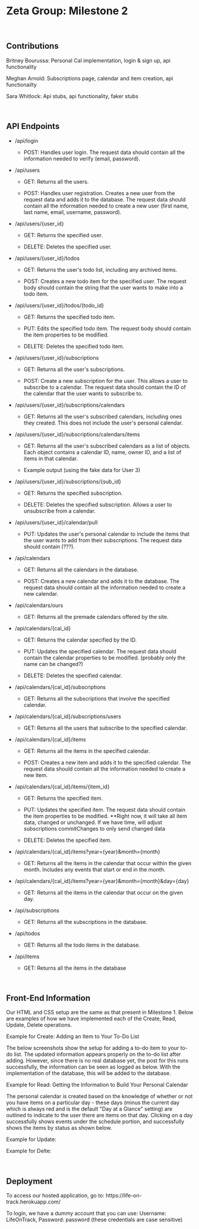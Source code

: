 
<h1>Zeta Group: Milestone 2</h1>
<br>
<h2>Contributions</h2>
<p>Britney Bourussa: Personal Cal implementation, login & sign up, api functionality </p>
<p>Meghan Arnold: Subscriptions page, calendar and item creation, api functionailty</p>
<p>Sara Whitlock: Api stubs, api functionality, faker stubs</p>

<br>

<h2>API Endpoints</h2>

<ul style="margin-top:0;margin-bottom:0;">
    <li>
        <p>/api/login</p>
        <ul>
            <li>
                <p>POST: Handles user login. The request data should contain all the information needed to verify (email, password).</p>
            </li>
        </ul>
    </li>
    <li>
        <p>/api/users</p>
        <ul>
            <li>
                <p>GET: Returns all the users.</p>
            </li>
            <li>
                <p>POST: Handles user registration. Creates a new user from the request data and adds it to the database. The request data should contain all the information needed to create a new user (first name, last name, email, username, password).</p>
            </li>
        </ul>
    </li>
    <li>
        <p>/api/users/{user_id}</p>
        <ul>
            <li>
                <p>GET: Returns the specified user.</p>
            </li>
            <li>
                <p>DELETE: Deletes the specified user.</p>
            </li>
        </ul>
    </li>
    <li>
        <p>/api/users/{user_id}/todos</p>
        <ul>
            <li>
                <p>GET: Returns the user&apos;s todo list, including any archived items.</p>
            </li>
            <li>
                <p>POST: Creates a new todo item for the specified user. The request body should contain the string that the user wants to make into a todo item.</p>
            </li>
        </ul>
    </li>
    <li>
        <p>/api/users/{user_id}/todos/{todo_id}</p>
        <ul>
            <li>
                <p>GET: Returns the specified todo item.</p>
            </li>
            <li>
                <p>PUT: Edits the specified todo item. The request body should contain the item properties to be modified.</p>
            </li>
            <li>
                <p>DELETE: Deletes the specified todo item.</p>
            </li>
        </ul>
    </li>
    <li>
        <p>/api/users/{user_id}/subscriptions</p>
        <ul>
            <li>
                <p>GET: Returns all the user&apos;s subscriptions.</p>
            </li>
            <li>
                <p>POST: Create a new subscription for the user. This allows a user to subscribe to a calendar. The request data should contain the ID of the calendar that the user wants to subscribe to.</p>
            </li>
        </ul>
    </li>
    <li>
        <p>/api/users/{user_id}/subscriptions/calendars</p>
        <ul>
            <li>
                <p>GET: Returns all the user&apos;s subscribed calendars, including ones they created. This does not include the user&apos;s personal calendar.</p>
            </li>
        </ul>
    </li>
    <li>
        <p>/api/users/{user_id}/subscriptions/calendars/items</p>
        <ul>
            <li>
                <p>GET: Returns all the user&apos;s subscribed calendars as a list of objects. Each object contains a calendar ID, name, owner ID, and a list of items in that calendar.</p>
            </li>
            <li>
                <p>Example output&nbsp;(using the fake data for User 3)</p>
            </li>
        </ul>
    </li>
    <li>
        <p>/api/users/{user_id}/subscriptions/{sub_id}</p>
        <ul>
            <li>
                <p>GET: Returns the specified subscription.</p>
            </li>
            <li>
                <p>DELETE: Deletes the specified subscription. Allows a user to unsubscribe from a calendar.</p>
            </li>
        </ul>
    </li>
    <li>
        <p>/api/users/{user_id}/calendar/pull</p>
        <ul>
            <li>
                <p>PUT: Updates the user&apos;s personal calendar to include the items that the user wants to add from their subscriptions. The request data should contain (???).</p>
            </li>
        </ul>
    </li>
    <li>
        <p>/api/calendars</p>
        <ul>
            <li>
                <p>GET: Returns all the calendars in the database.</p>
            </li>
            <li>
                <p>POST: Creates a new calendar and adds it to the database. The request data should contain all the information needed to create a new calendar.</p>
            </li>
        </ul>
    </li>
    <li >
        <p>/api/calendars/ours</p>
        <ul>
            <li>
                <p>GET: Returns all the premade calendars offered by the site.</p>
            </li>
        </ul>
    </li>
    <li>
        <p>/api/calendars/{cal_id}</p>
        <ul>
            <li>
                <p>GET: Returns the calendar specified by the ID.</p>
            </li>
            <li>
                <p>PUT: Updates the specified calendar. The request data should contain the calendar properties to be modified. (probably only the name can be changed?)</p>
            </li>
            <li>
                <p>DELETE: Deletes the specified calendar.</p>
            </li>
        </ul>
    </li>
    <li>
        <p>/api/calendars/{cal_id}/subscriptions</p>
        <ul>
            <li>
                <p>GET: Returns all the subscriptions that involve the specified calendar.</p>
            </li>
        </ul>
    </li>
    <li>
        <p>/api/calendars/{cal_id}/subscriptions/users</p>
        <ul>
            <li>
                <p>GET: Returns all the users that subscribe to the specified calendar.</p>
            </li>
        </ul>
    </li>
    <li>
        <p>/api/calendars/{cal_id}/items</p>
        <ul>
            <li>
                <p>GET: Returns all the items in the specified calendar.</p>
            </li>
            <li>
                <p>POST: Creates a new item and adds it to the specified calendar. The request data should contain all the information needed to create a new item.</p>
            </li>
        </ul>
    </li>
    <li>
        <p>/api/calendars/{cal_id}/items/{item_id}</p>
        <ul>
            <li>
                <p>GET: Returns the specified item.</p>
            </li>
            <li>
                <p>PUT: Updates the specified item. The request data should contain the item properties to be modified.&nbsp;**Right now, it will take all item data, changed or unchanged. If we have time, will adjust subscriptions commitChanges to only send changed data</p>
            </li>
            <li>
                <p>DELETE: Deletes the specified item.</p>
            </li>
        </ul>
    </li>
    <li >
        <p>/api/calendars/{cal_id}/items?year={year}&amp;month={month}</p>
        <ul>
            <li>
                <p>GET: Returns all the items in the calendar that occur within the given month. Includes any events that start or end in the month.</p>
            </li>
        </ul>
    </li>
    <li>
        <p>/api/calendars/{cal_id}/items?year={year}&amp;month={month}&amp;day={day}</p>
        <ul>
            <li>
                <p>GET: Returns all the items in the calendar that occur on the given day.</p>
            </li>
        </ul>
    </li>
    <li>
        <p>/api/subscriptions</p>
        <ul>
            <li>
                <p>GET: Returns all the subscriptions in the database.</p>
            </li>
        </ul>
    </li>
    <li>
        <p>/api/todos</p>
        <ul>
            <li>
                <p>GET: Returns all the todo items in the database.</p>
            </li>
        </ul>
    </li>
    <li >
        <p >/api/items</p>
        <ul>
            <li>
                <p >GET: Returns all the items in the database</p>
            </li>
        </ul>
    </li>
</ul>

<br> 

<h2>Front-End Information</h2>
<p>Our HTML and CSS setup are the same as that present in Milestone 1. Below are examples of how we have implemented each of the Create, Read, Update, Delete operations.
<p>Example for Create: Adding an Item to Your To-Do List</p>
<p>The below screenshots show the setup for adding a to-do item to your to-do list. The updated information appears properly on the to-do list after adding. However, since there is no real database yet, the post for this runs successfully, the information can be seen as logged as below. With the implementation of the database, this will be added to the database.</p>
<p>Example for Read: Getting the Information to Build Your Personal Calendar</p>
<p>The personal calendar is created based on the knowledge of whether or not you have items on a particular day - these days (minus the current day which is always red and is the default "Day at a Glance" setting) are outlined to indicate to the user there are items on that day. Clicking on a day successfully shows events under the schedule portion, and successfully shows the items by status as shown below.</p>
<p>Example for Update: </p>
<p>Example for Delte: </p>

<br>

<h2>Deployment</h2>

<p>To access our hosted application, go to: https://life-on-track.herokuapp.com/</p>
<p>To login, we have a dummy account that you can use: Username: LifeOnTrack, Password: password (these credentials are case sensitive)</p>
